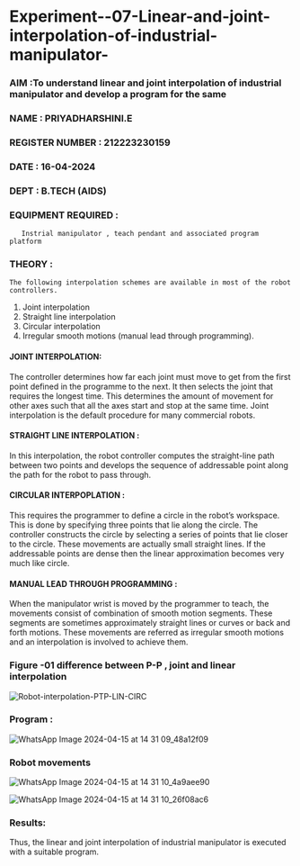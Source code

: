 # Experiment--07-Linear-and-joint-interpolation-of-industrial-manipulator-

### AIM :To understand linear and joint interpolation of industrial manipulator and develop a program for the same 


### NAME : PRIYADHARSHINI.E
### REGISTER NUMBER : 212223230159
### DATE : 16-04-2024
### DEPT : B.TECH (AIDS)
      
### EQUIPMENT REQUIRED : 

       Instrial manipulator , teach pendant and associated program platform 
      
### THEORY : 
    The following interpolation schemes are available in most of the robot controllers.
1. Joint interpolation
2. Straight line interpolation
3. Circular interpolation
4. Irregular smooth motions (manual lead through programming).
#### JOINT INTERPOLATION: 
The controller determines how far each joint must move to get from the first point defined in the programme to the next. It then selects the joint that
requires the longest time. This determines the amount of movement for other axes such that all the axes start and stop at the same time. Joint interpolation is the default procedure for many commercial robots.

#### STRAIGHT LINE INTERPOLATION : 
In this interpolation, the robot controller computes the straight-line path between two points and develops the sequence of addressable point along the path for the robot to pass through.

#### CIRCULAR INTERPOPLATION : 
This requires the programmer to define a circle in the
robot’s workspace. This is done by specifying three points that lie along the circle. The controller constructs the circle by selecting a series of points that lie closer to the circle. These movements are actually small straight lines. If the addressable points are dense then the linear approximation becomes very much like circle.


#### MANUAL LEAD THROUGH PROGRAMMING : 
When the manipulator wrist is moved by the programmer to teach, the movements consist of combination of smooth motion segments. These segments are sometimes approximately straight lines or curves or back and forth motions. These movements are referred as irregular smooth motions and an interpolation is involved to achieve them.


### Figure -01 difference between P-P , joint and linear interpolation 


![Robot-interpolation-PTP-LIN-CIRC](https://user-images.githubusercontent.com/36288975/201615171-d0886aaa-8220-4b0c-8a1d-3d8a5c69c76a.png)



### Program : 





![WhatsApp Image 2024-04-15 at 14 31 09_48a12f09](https://github.com/Beatricethomas/Experiment--07-Linear-and-joint-interpolation-of-industrial-manipulator-/assets/140035214/890b4c6b-1c09-46e6-af14-28fa76bbe89e)










### Robot movements 








![WhatsApp Image 2024-04-15 at 14 31 10_4a9aee90](https://github.com/Beatricethomas/Experiment--07-Linear-and-joint-interpolation-of-industrial-manipulator-/assets/140035214/9f64f40e-62fc-494f-8129-13ddb3f9cd14)









![WhatsApp Image 2024-04-15 at 14 31 10_26f08ac6](https://github.com/Beatricethomas/Experiment--07-Linear-and-joint-interpolation-of-industrial-manipulator-/assets/140035214/258565ed-c9e4-463e-8ed8-3f2baeaf9468)








### Results:  

Thus, the linear and joint interpolation of industrial manipulator is executed with a suitable
program.
